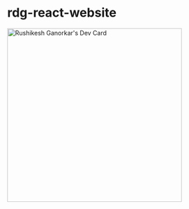 # rdg-react-website
<a href="https://app.daily.dev/rdganorkars3"><img src="https://api.daily.dev/devcards/8ef2dc41ced942d5bca89a8b1e83b2d8.png?r=jkm" width="400" alt="Rushikesh Ganorkar's Dev Card"/></a>
